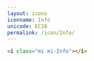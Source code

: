 ```yaml
---
layout: icons
iconname: Info
unicode: EC28
permalink: /icon/Info/
---
```


``` html
<i class="mi mi-Info"></i>
```
